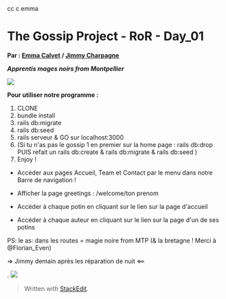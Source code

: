 cc c emma
# The Gossip Project - RoR - Day_01

  **Par : [Emma Calvet](https://github.com/emcalvet) / [Jimmy Charpagne](https://github.com/Hykios42/)**

***Apprentis mages noirs from Montpellier***

![](https://media.giphy.com/media/l46CsTPetihC1rX9K/giphy.gif)

**Pour utiliser notre programme :**
1. CLONE
2. bundle install
3. rails db:migrate
4. rails db:seed
5. rails serveur & GO sur localhost:3000
6. (Si tu n'as pas le gossip 1 en premier sur la home page : rails db:drop PUIS refait un rails db:create & rails db:migrate & rails db:seed )
7. Enjoy !

- Accéder aux pages Accueil, Team et Contact par le menu dans notre Barre de navigation !

- Afficher la page greetings : /welcome/ton prenom

- Accéder à chaque potin en cliquant sur le lien sur la page d'accueil

- Accéder à chaque auteur en cliquant sur le lien sur la page d'un de ses potins

PS: le as: dans les routes = magie noire from MTP (& la bretagne ! Merci à @Florian_Even)


=> Jimmy demain après les réparation de nuit <==

.
![](https://media.giphy.com/media/xUA7bjoUNhwWVCfTR6/giphy.gif)

  

> Written with [StackEdit](https://stackedit.io/).